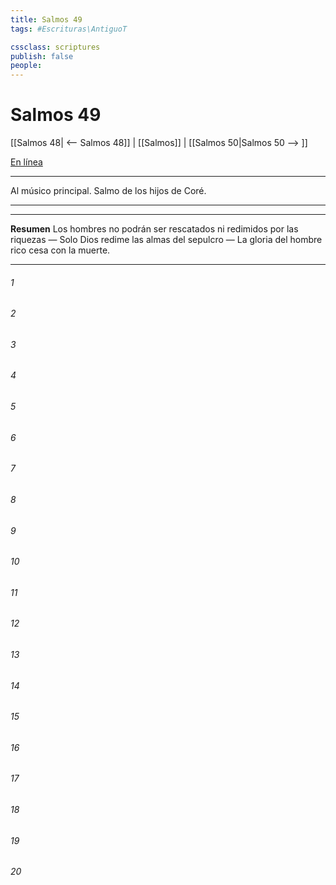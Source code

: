 ```yaml
---
title: Salmos 49
tags: #Escrituras\AntiguoT

cssclass: scriptures
publish: false
people:
---
```


# Salmos 49
[[Salmos 48| <-- Salmos 48]] | [[Salmos]] | [[Salmos 50|Salmos 50 --> ]]

[En línea](https://churchofjesuschrist.org/study/scriptures/ot/ps/49?lang=spa)

---
Al músico principal. Salmo de los hijos de Coré.

---

---
__Resumen__
Los hombres no podrán ser rescatados ni redimidos por las riquezas — Solo Dios redime las almas del sepulcro — La gloria del hombre rico cesa con la muerte.

---
###### 1 


###### 2 


###### 3 


###### 4 


###### 5 


###### 6 


###### 7 


###### 8 


###### 9 


###### 10 


###### 11 


###### 12 


###### 13 


###### 14 


###### 15 


###### 16 


###### 17 


###### 18 


###### 19 


###### 20 


